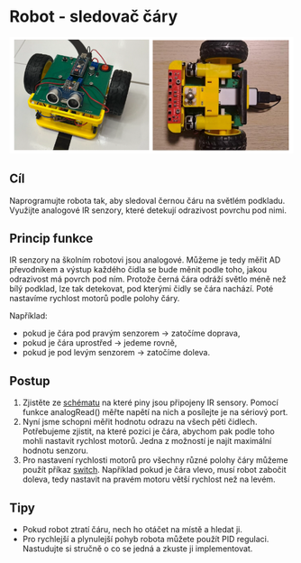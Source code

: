 # Robot - sledovač čáry

![image](img/11_Line_follower_1.png)


## Cíl
Naprogramujte robota tak, aby sledoval černou čáru na světlém podkladu. Využijte analogové IR senzory, které detekují odrazivost povrchu pod nimi. 

## Princip funkce
IR senzory na školním robotovi jsou analogové. Můžeme je tedy měřit AD převodníkem a výstup každého čidla se bude měnit podle toho, jakou odrazivost má povrch pod ním. Protože černá čára odráží světlo méně než bílý podklad, lze tak detekovat, pod kterými čidly se čára nachází. Poté nastavíme rychlost motorů podle polohy čáry.

Například:
- pokud je čára pod pravým senzorem → zatočíme doprava,
- pokud je čára uprostřed → jedeme rovně,
- pokud je pod levým senzorem → zatočíme doleva.

## Postup
1. Zjistěte ze [schématu](https://github.com/TomasChovanec/Arduino_robotek/blob/master/FrenGP_robot/Robot_schematics.pdf) na které piny jsou připojeny IR sensory. Pomocí funkce analogRead() měřte napětí na nich a posílejte je na sériový port.
2. Nyní jsme schopni měřit hodnotu odrazu na všech pěti čidlech. Potřebujeme zjistit, na které pozici je čára, abychom pak podle toho mohli nastavit rychlost motorů. Jedna z možností je najít maximální hodnotu senzoru.
3. Pro nastavení rychlosti motorů pro všechny různé polohy čáry můžeme použít příkaz [switch](https://www.itnetwork.cz/hardware-pc/arduino/programovaci-jazyk/podminky-a-jejich-pouziti#_switch). Například pokud je čára vlevo, musí robot zabočit doleva, tedy nastavit na pravém motoru větší rychlost než na levém.

## Tipy	
- Pokud robot ztratí čáru, nech ho otáčet na místě a hledat ji.
- Pro rychlejší a plynulejší pohyb robota můžete použít PID regulaci. Nastudujte si stručně o co se jedná a zkuste ji implementovat.
